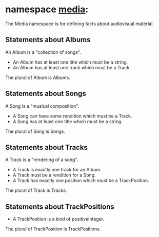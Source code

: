 # namespace [media](https://type.link.model.tools/ns/sample-media/):

The Media namespace is for defining facts about audiovisual material.

## Statements about Albums

An Album is a "collection of songs".

- An Album has at least one title which must be a string.
- An Album has at least one track which must be a Track.

The plural of Album is Albums.

## Statements about Songs

A Song is a "musical composition".

- A Song can have some rendition which must be a Track.
- A Song has at least one title which must be a string.

The plural of Song is Songs.

## Statements about Tracks

A Track is a "rendering of a song".

- A Track is exactly one track for an Album.
- A Track must be a rendition for a Song.
- A Track has exactly one position which must be a TrackPosition.

The plural of Track is Tracks.

## Statements about TrackPositions

- A TrackPosition is a kind of positiveInteger.

The plural of TrackPosition is TrackPositions.
